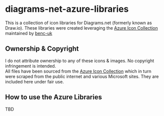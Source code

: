 # diagrams-net-azure-libraries

This is a collection of icon libraries for Diagrams.net (formerly known as Draw.io). These libraries were created leveraging the [Azure Icon Collection](https://code.benco.io/icon-collection/) maintained by [benc-uk](https://github.com/benc-uk)

## Ownership & Copyright

I do not attribute ownership to any of these icons & images. No copyright infringement is intended.  
All files have been sourced from the [Azure Icon Collection](https://code.benco.io/icon-collection/) which in turn were scraped from the public internet and various Microsoft sites. They are included here under fair use.

## How to use the Azure Libraries

TBD